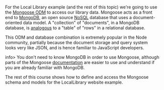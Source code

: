 For the Local Library example (and the rest of this topic) we're going to use the [Mongoose ODM](https://www.npmjs.com/package/mongoose) to access our library data. Mongoose acts as a front end to [MongoDB](https://www.mongodb.com/what-is-mongodb), an open source [NoSQL](https://en.wikipedia.org/wiki/NoSQL) database that uses a document-oriented data model. A "collection" of "documents", in a MongoDB database, is [analogous](https://docs.mongodb.com/manual/core/databases-and-collections/#collections) to a "table" of "rows" in a relational database.

This ODM and database combination is extremely popular in the Node community, partially because the document storage and query system looks very like JSON, and is hence familiar to JavaScript developers.

info> You don't need to know MongoDB in order to use Mongoose, although parts of the Mongoose [documentation](http://mongoosejs.com/docs/guide.html) are easier to use and understand if you are already familiar with MongoDB.

The rest of this course shows how to define and access the Mongoose schema and models for the LocalLibrary website example.
